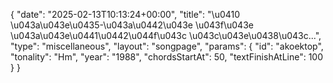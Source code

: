 {
    "date": "2025-02-13T10:13:24+00:00",
    "title": "\u0410 \u043a\u043e\u0435-\u043a\u0442\u043e \u043f\u043e \u043a\u043e\u0441\u0442\u044f\u043c \u043c\u043e\u0438\u043c...",
    "type": "miscellaneous",
    "layout": "songpage",
    "params": {
        "id": "akoektop",
        "tonality": "Hm",
        "year": "1988",
        "chordsStartAt": 50,
        "textFinishAtLine": 100
    }
}